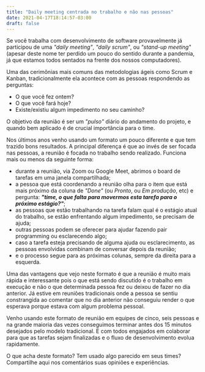 ```yaml
---
title: "Daily meeting centrada no trabalho e não nas pessoas"
date: 2021-04-17T18:14:57-03:00
draft: false
---
```

Se você trabalha com desenvolvimento de software provavelmente já participou de uma *"daily meeting"*, *"daily scrum"*, ou *"stand-up meeting"* (apesar deste nome ter perdido um pouco do sentido durante a pandemia, já que estamos todos sentados na frente dos nossos computadores).

Uma das cerimônias mais comuns das metodologias ágeis como Scrum e Kanban, tradicionalmente ela acontece com as pessoas respondendo as perguntas:

- O que você fez ontem?
- O que você fará hoje?
- Existe/existiu algum impedimento no seu caminho?

O objetivo da reunião é ser um *"pulso"* diário do andamento do projeto, e quando bem aplicado é de crucial importância para o time. 

Nos últimos anos venho usando um formato um pouco diferente e que tem trazido bons resultados. A principal diferença é que ao invés de ser focada nas pessoas, a reunião é focada no trabalho sendo realizado. Funciona mais ou menos da seguinte forma:

- durante a reunião, via Zoom ou Google Meet, abrimos o board de tarefas em uma janela compartilhada;
- a pessoa que está coordenando a reunião olha para o item que está mais próximo da coluna de *"Done"* (ou *Pronto*, ou *Em produção*, etc) e pergunta: ***"time, o que falta para movermos esta tarefa para o próximo estágio?"***;
- as pessoas que estão trabalhando na tarefa falam qual é o estágio atual do trabalho, se estão enfrentando algum impedimento, se precisam de ajuda;
- outras pessoas podem se oferecer para ajudar fazendo pair programming ou esclarecendo algo;
- caso a tarefa esteja precisando de alguma ajuda ou esclarecimento, as pessoas envolvidas combinam de conversar depois da reunião;
- e o processo segue para as próximas colunas, sempre da direita para a esquerda.

Uma das vantagens que vejo neste formato é que a reunião é muito mais rápida e interessante pois o que está sendo discutido é o trabalho em execução e não o que determinada pessoa fez ou deixou de fazer no dia anterior. Já estive em reuniões tradicionais onde a pessoa se sentiu constrangida ao comentar que no dia anterior não conseguiu render o que esperava porque estava com algum problema pessoal. 

Venho usando este formato de reunião em equipes de cinco, seis pessoas e na grande maioria das vezes conseguimos terminar antes dos 15 minutos desejados pelo modelo tradicional. E com todos engajados em colaborar para que as tarefas sejam finalizadas e o fluxo de desenvolvimento evolua rapidamente. 

O que acha deste formato? Tem usado algo parecido em seus times? Compartilhe aqui nos comentários suas opiniões e experiências.
